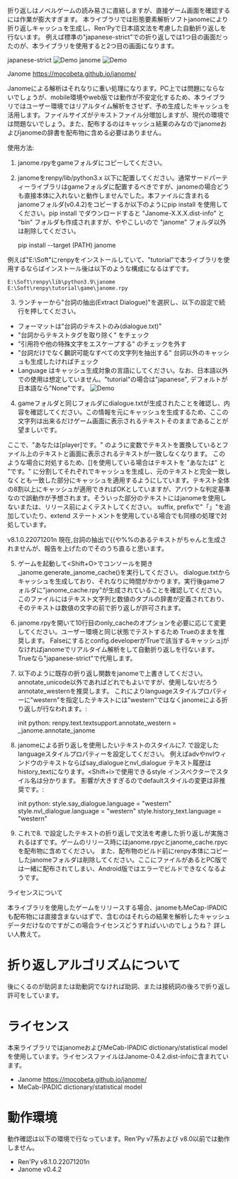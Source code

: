  折り返しはノベルゲームの読み易さに直結しますが、直接ゲーム画面を確認するには作業が膨大すぎます。
 本ライブラリでは形態要素解析ソフトjanomeにより折り返しキャッシュを生成し、Ren'Pyで日本語文法を考慮した自動折り返しを行ないます。
 例えば標準の"japanese-strict"での折り返しでは1つ目の画面だったのが、本ライブラリを使用すると2つ目の画面になります。

 japanese-strict
![Demo](https://dl.dropboxusercontent.com/s/m53lhuy5dubkn5t/japanese-strict.png)
 janome
![Demo](https://dl.dropboxusercontent.com/s/97pqwvzoq97id1p/janome.png)

 Janome <https://mocobeta.github.io/janome/>

 Janomeによる解析はそれなりに重い処理になります。PC上では問題にならないでしょうが、mobile環境やweb版では動作が不安定化するため、本ライブラリではユーザー環境ではリアルタイム解析をさせず、予め生成したキャッシュを活用します。ファイルサイズがテキストファイル分増加しますが、現代の環境では問題ないでしょう。また、配布するのはキャッシュ結果のみなのでjanomeおよびjanomeの辞書を配布物に含める必要はありません。

 使用方法:

 1. janome.rpyをgameフォルダにコピーしてください。
 2. janomeをrenpy/lib/python3.x 以下に配置してください。通常サードパーティーライブラリはgameフォルダに配置するべきですが、janomeの場合どうも直接本体に入れないと動作しませんでした。本ファイルに含まれるjanomeフォルダ(v0.4.2)をコピーするか以下のようにpip install を使用してください。pip install でダウンロードすると "Janome-X.X.X.dist-info" と "bin" フォルダも作成されますが、ややこしいので "janome" フォルダ以外は削除してください。

    pip install --target (PATH) janome 


 例えば"E:\Soft"にrenpyをインストールしていて、"tutorial"で本ライブラリを使用するならばインストール後は以下のような構成になるはずです。

    E:\Soft\renpy\lib\python3.9\janome
    E:\Soft\renpy\tutorial\game\janome.rpy

 3. ランチャーから"台詞の抽出(Extract Dialogue)"を選択し、以下の設定で続行を押してください。

  * フォーマットは"台詞のテキストのみ(dialogue.txt)"
  * "台詞からテキストタグを取り除く" をチェック
  * "引用符や他の特殊文字をエスケープする" のチェックを外す
  * "台詞だけでなく飜訳可能なすべての文字列を抽出する" 台詞以外のキャッシュも生成したければチェック
  * Language はキャッシュ生成対象の言語にしてください。なお、日本語以外での使用は想定していません。"tutorial"の場合は"japanese", デフォルトが日本語なら"None"です。
![Demo](https://dl.dropboxusercontent.com/s/14yc69fhgbppduv/extract_dialogue.png)

 4. gameフォルダと同じフォルダにdialogue.txtが生成されたことを確認し、内容を確認してください。この情報を元にキャッシュを生成するため、ここの文字列は出来るだけゲーム画面に表示されるテキストそのままであることが望ましいです。

 ここで、"あなたは[player]です。" のように変数でテキストを置換しているとファイル上のテキストと画面に表示されるテキストが一致しなくなります。
 このような場合に対処するため、[]を使用している場合はテキストを "あなたは" と "です。" に分割してそれぞれでキャッシュを生成し、元のテキストと完全一致しなくとも一致した部分にキャッシュを適用するようにしています。テキスト全体の8割以上にキャッシュが適用できればOKとしていますが、アバウトな判定基準なので誤動作が予想されます。そういった部分のテキストにはjanomeを使用しないまたは、リリース前によくテストしてください。
 suffix, prefixで"「」"を追加していたり、extend ステートメントを使用している場合でも同様の処理で対処しています。

 v8.1.0.22071201n 現在,台詞の抽出で{{や%%のあるテキストがちゃんと生成されませんが、報告を上げたのでそのうち直ると思います。

 5. ゲームを起動して<Shift+O>でコンソールを開き \_janome.generate_janome_cache()を実行してください。
 dialogue.txtからキャッシュを生成しており、それなりに時間がかかります。実行後gameフォルダに"janome_cache.rpy"が生成されていることを確認してください。
 このファイルにはテキスト文字列と数値のタプルの辞書が定義されており、そのテキストは数値の文字の前で折り返しが許可されます。

 6. janome.rpyを開いて10行目のonly_cacheのオプションを必要に応じて変更してください。ユーザー環境と同じ状態でテストするため Trueのままを推奨します。
 Falseにするとconfig.developerがTrueで該当するキャッシュjがなければjanomeでリアルタイム解析をして自動折り返しを行ないます。
 Trueなら"japanese-strict"で代用します。

 7. 以下のように既存の折り返し関数をjanomeで上書きしてください。annotate_unicode以外であればどれでもよいですが、使用しないだろう annotate_westernを推奨します。
 これによりlanguageスタイルプロパティーに"western"を指定したテキストには"western"ではなくjanomeによる折り返しが行なわれます。:


    init python:
        renpy.text.textsupport.annotate_western = _janome.annotate_janome

 8. janomeによる折り返しを使用したいテキストのスタイルに7. で設定したlanguageスタイルプロパティーを設定してください。
 例えばadvやnvlウィンドウのテキストならばsay_dialogueとnvl_dialogue テキスト履歴はhistory_textになります。<Shift+i>で使用できるstyle インスペクターでスタイル名は分かります。
 影響が大きすぎるのでdefaultスタイルの変更は非推奨です。:


    init python:
        style.say_dialogue.language = "western"
        style.nvl_dialogue.language = "western"
        style.history_text.language = "western"

 9. これで8. で設定したテキストの折り返しで文法を考慮した折り返しが実施されるはずです。ゲームのリリース時にはjanome.rpycとjanome_cache.rpycを配布物に含めてください。
 また、配布物のビルド前にrenpy本体にコピーしたjanomeフォルダは削除してください。ここにファイルがあるとPC版では一緒に配布されてしまい、Android版ではエラーでビルドできなくなるようです。

 ライセンスについて

 本ライブラリを使用したゲームをリリースする場合、janomeもMeCap-IPADICも配布物には直接含まないはずで、含むのはそれらの結果を解析したキャッシュデータだけなのですがこの場合ライセンスどうすればいいのでしょうね？
 詳しい人教えて。

 
折り返しアルゴリズムについて
============================
後にくるのが助詞または助動詞でなければ助詞、または接続詞の後ろで折り返し許可をしています。


ライセンス
==========
 本来ライブラリではjanomeおよびMeCab-IPADIC dictionary/statistical modelを使用しています。ライセンスファイルはJanome-0.4.2.dist-infoに含まれています。

 * Janome <https://mocobeta.github.io/janome/>
 * MeCab-IPADIC dictionary/statistical model

 動作環境
=========

 動作確認は以下の環境で行なっています。Ren'Py v7系および v8.0以前では動作しません。

 * Ren'Py v8.1.0.22071201n
 * Janome v0.4.2

